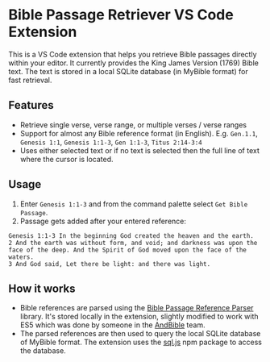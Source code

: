 # Bible Passage Retriever VS Code Extension

This is a VS Code extension that helps you retrieve Bible passages directly within your editor. It currently provides the King James Version (1769) Bible text. The text is stored in a local SQLite database (in MyBible format) for fast retrieval.

## Features

- Retrieve single verse, verse range, or multiple verses / verse ranges
- Support for almost any Bible reference format (in English). E.g. `Gen.1.1`, `Genesis 1:1`, `Genesis 1:1-3`, `Gen 1:1-3`, `Titus 2:14-3:4`
- Uses either selected text or if no text is selected then the full line of text where the cursor is located.

## Usage

1. Enter `Genesis 1:1-3` and from the command palette select `Get Bible Passage`.
2. Passage gets added after your entered reference:
```
Genesis 1:1-3 In the beginning God created the heaven and the earth.
2 And the earth was without form, and void; and darkness was upon the face of the deep. And the Spirit of God moved upon the face of the waters.
3 And God said, Let there be light: and there was light.
```

## How it works

- Bible references are parsed using the [Bible Passage Reference Parser](https://github.com/openbibleinfo/Bible-Passage-Reference-Parser) library. It's stored locally in the extension, slightly modified to work with ES5 which was done by someone in the [AndBible](https://github.com/AndBible/and-bible) team.
- The parsed references are then used to query the local SQLite database of MyBible format. The extension uses the [sql.js](https://www.npmjs.com/package/sql.js) npm package to access the database.
